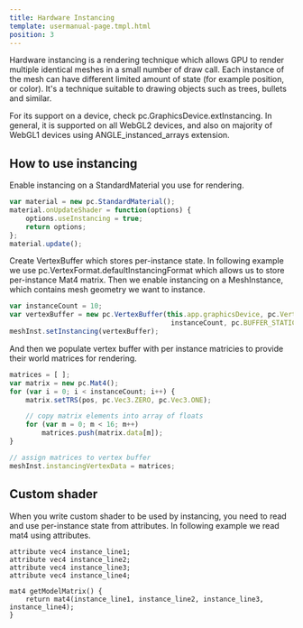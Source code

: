 ```yaml
---
title: Hardware Instancing
template: usermanual-page.tmpl.html
position: 3
---
```


Hardware instancing is a rendering technique which allows GPU to render multiple identical meshes in a small number of draw call. Each instance of the mesh can have different limited amount of state (for example position, or color). It's a technique suitable to drawing objects such as trees, bullets and similar.

For its support on a device, check pc.GraphicsDevice.extInstancing. In general, it is supported on all WebGL2 devices, and also on majority of WebGL1 devices using ANGLE_instanced_arrays extension.

## How to use instancing

Enable instancing on a StandardMaterial you use for rendering.

```javascript 
var material = new pc.StandardMaterial();
material.onUpdateShader = function(options) {
    options.useInstancing = true;
    return options;
};
material.update();
```

Create VertexBuffer which stores per-instance state. In following example we use pc.VertexFormat.defaultInstancingFormat which allows us to store per-instance Mat4 matrix. Then we enable instancing on a MeshInstance, which contains mesh geometry we want to instance.

```javascript
var instanceCount = 10;
var vertexBuffer = new pc.VertexBuffer(this.app.graphicsDevice, pc.VertexFormat.defaultInstancingFormat,
                                        instanceCount, pc.BUFFER_STATIC);
meshInst.setInstancing(vertexBuffer);
```

And then we populate vertex buffer with per instance matricies to provide their world matrices for rendering.

```javascript
matrices = [ ];
var matrix = new pc.Mat4();
for (var i = 0; i < instanceCount; i++) {
    matrix.setTRS(pos, pc.Vec3.ZERO, pc.Vec3.ONE);

    // copy matrix elements into array of floats
    for (var m = 0; m < 16; m++)
        matrices.push(matrix.data[m]);
}

// assign matrices to vertex buffer
meshInst.instancingVertexData = matrices;
```

## Custom shader

When you write custom shader to be used by instancing, you need to read and use per-instance state from attributes.
In following example we read mat4 using attributes.

```shader
attribute vec4 instance_line1;
attribute vec4 instance_line2;
attribute vec4 instance_line3;
attribute vec4 instance_line4;

mat4 getModelMatrix() {
    return mat4(instance_line1, instance_line2, instance_line3, instance_line4);
}
```
